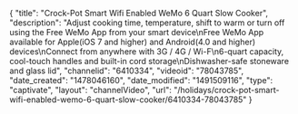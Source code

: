 {
    "title": "Crock-Pot Smart Wifi Enabled WeMo 6 Quart Slow Cooker",
    "description": "Adjust cooking time, temperature, shift to warm or turn off using the Free WeMo App from your smart device\nFree WeMo App available for Apple(iOS 7 and higher) and Android(4.0 and higher) devices\nConnect from anywhere with 3G \/ 4G \/ Wi-F\n6-quart capacity, cool-touch handles and built-in cord storage\nDishwasher-safe stoneware and glass lid",
    "channelid": "6410334",
    "videoid": "78043785",
    "date_created": "1478046160",
    "date_modified": "1491509116",
    "type": "captivate",
    "layout": "channelVideo",
    "url": "\/holidays\/crock-pot-smart-wifi-enabled-wemo-6-quart-slow-cooker\/6410334-78043785"
}